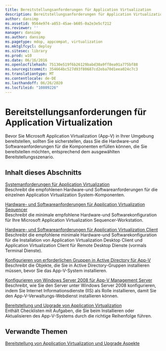 ```yaml
---
title: Bereitstellungsanforderungen für Application Virtualization
description: Bereitstellungsanforderungen für Application Virtualization
author: dansimp
ms.assetid: 9564e974-a853-45ae-b605-0a2e3e5cf212
ms.reviewer: ''
manager: dansimp
ms.author: dansimp
ms.pagetype: mdop, appcompat, virtualization
ms.mktglfcycl: deploy
ms.sitesec: library
ms.prod: w10
ms.date: 06/16/2016
ms.openlocfilehash: 75130e519f6b26129babd30a9ff8ea91a775bf88
ms.sourcegitcommit: 354664bc527d93f80687cd2eba70d1eea024c7c3
ms.translationtype: MT
ms.contentlocale: de-DE
ms.lasthandoff: 06/26/2020
ms.locfileid: "10809226"
---
```

# Bereitstellungsanforderungen für Application Virtualization


Bevor Sie Microsoft Application Virtualization (App-V) in Ihrer Umgebung bereitstellen, sollten Sie sicherstellen, dass Sie die Hardware-und Softwareanforderungen für die Komponenten erfüllen können, die Sie bereitstellen möchten, entsprechend dem ausgewählten Bereitstellungsszenario.

## Inhalt dieses Abschnitts


<a href="" id="application-virtualization-system-requirements"></a>[Systemanforderungen für Application Virtualization](application-virtualization-system-requirements.md)  
Beschreibt die empfohlenen Hardware-und Softwareanforderungen für die einzelnen Application Virtualization System-Komponenten.

<a href="" id="application-virtualization-sequencer-hardware-and-software-requirements"></a>[Hardware- und Softwareanforderungen für Application Virtualization Sequencer](application-virtualization-sequencer-hardware-and-software-requirements.md)  
Beschreibt die minimale empfohlene Hardware-und Softwarekonfiguration für Ihre Microsoft Application Virtualization Sequencer-Workstation.

<a href="" id="application-virtualization-client-hardware-and-software-requirements"></a>[Hardware- und Softwareanforderungen für Application Virtualization Client](application-virtualization-client-hardware-and-software-requirements.md)  
Beschreibt die empfohlene minimale Hardware-und Softwarekonfiguration für die Installation von Application Virtualization Desktop Client und Application Virtualization Client für Remote Desktop Dienste (vormals Terminal Dienste).

<a href="" id="configuring-prerequisite-groups-in-active-directory-for-app-v"></a>[Konfigurieren von erforderlichen Gruppen in Active Directory für App-V](configuring-prerequisite-groups-in-active-directory-for-app-v.md)  
Beschreibt die Objekte, die Sie in Active Directory-Gruppen installieren müssen, bevor Sie das App-V-System installieren.

<a href="" id="how-to-configure-windows-server-2008-for-app-v-management-servers"></a>[Konfigurieren von Windows Server 2008 für App-V Management Server](how-to-configure-windows-server-2008-for-app-v-management-servers.md)  
Beschreibt, wie Sie den Server unter Windows Server 2008 konfigurieren, indem Sie Internet Informationsdienste (IIS) als Rolle installieren, damit Sie den App-V-Verwaltungs-Webdienst installieren können.

<a href="" id="application-virtualization-deployment-and-upgrade-checklists"></a>[Bereitstellung und Upgrade von Application Virtualization](application-virtualization-deployment-and-upgrade-checklists.md)  
Enthält Checklisten mit Aufgaben, die Sie beim Installieren oder Aktualisieren des App-V-Systems durch die richtige Reihenfolge führen.

## Verwandte Themen


[Bereitstellung von Application Virtualization und Upgrade Aspekte](application-virtualization-deployment-and-upgrade-considerations.md)

 

 





